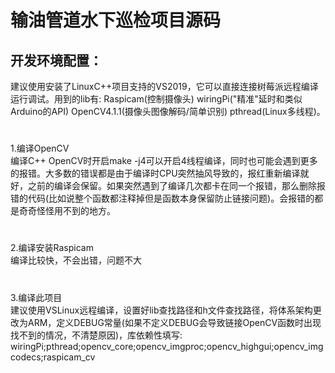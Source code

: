 输油管道水下巡检项目源码
=
开发环境配置：
-
建议使用安装了LinuxC++项目支持的VS2019，它可以直接连接树莓派远程编译运行调试。用到的lib有: Raspicam(控制摄像头) wiringPi("精准"延时和类似Arduino的API) OpenCV4.1.1(摄像头图像解码/简单识别) pthread(Linux多线程)。
#
1.编译OpenCV<br/>
编译C++ OpenCV时开启make -j4可以开启4线程编译，同时也可能会遇到更多的报错。大多数的错误都是由于编译时CPU突然抽风导致的，报红重新编译就好，之前的编译会保留。如果突然遇到了编译几次都卡在同一个报错，那么删除报错的代码(比如说整个函数都注释掉但是函数本身保留防止链接问题)。会报错的都是奇奇怪怪用不到的地方。
#
2.编译安装Raspicam<br/>
编译比较快，不会出错，问题不大
#
3.编译此项目<br/>
建议使用VSLinux远程编译，设置好lib查找路径和h文件查找路径，将体系架构更改为ARM，定义DEBUG常量(如果不定义DEBUG会导致链接OpenCV函数时出现找不到的情况，不清楚原因)，库依赖性填写: wiringPi;pthread;opencv_core;opencv_imgproc;opencv_highgui;opencv_imgcodecs;raspicam_cv
